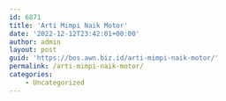 ```yaml
---
id: 6871
title: 'Arti Mimpi Naik Motor'
date: '2022-12-12T23:42:01+00:00'
author: admin
layout: post
guid: 'https://bos.awn.biz.id/arti-mimpi-naik-motor/'
permalink: /arti-mimpi-naik-motor/
categories:
    - Uncategorized
---
```


